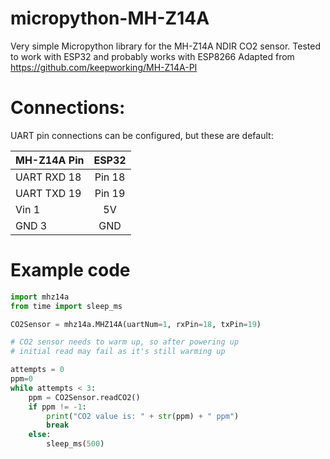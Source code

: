 # micropython-MH-Z14A
Very simple Micropython library for the MH-Z14A NDIR CO2 sensor. 
Tested to work with ESP32 and probably works with ESP8266
Adapted from https://github.com/keepworking/MH-Z14A-PI

# Connections:
UART pin connections can be configured, but these are default:

|  MH-Z14A Pin    |  ESP32   |
| --------------- |:--------:|
|  UART RXD 18    | Pin 18   |
|  UART TXD 19    | Pin 19   |
|     Vin 1       |   5V     |
|     GND 3       |   GND    |

# Example code
```python
import mhz14a
from time import sleep_ms

CO2Sensor = mhz14a.MHZ14A(uartNum=1, rxPin=18, txPin=19)

# CO2 sensor needs to warm up, so after powering up
# initial read may fail as it's still warming up

attempts = 0
ppm=0
while attempts < 3:
    ppm = CO2Sensor.readCO2()
    if ppm != -1:
        print("CO2 value is: " + str(ppm) + " ppm")
        break
    else:
        sleep_ms(500)
     
